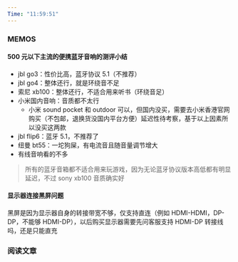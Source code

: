```yaml
---
Time: "11:59:51"
---
```


### MEMOS

#### 500 元以下主流的便携蓝牙音响的测评小结

- jbl go3：性价比高，蓝牙协议 5.1（不推荐）
- jbl go4：整体还行，就是环绕音不足
- 索尼 xb100：整体还行，不适合用来听书（环绕音足）
- 小米国内音响：音质都不太行
	- 小米 sound pocket 和 outdoor 可以，但国内没买，需要去小米香港官网购买（不包邮，退换货没国内平台方便）延迟性待考察，基于以上因素所以没买这两款
- jbl flip6：蓝牙 5.1，不推荐了
- 纽曼 bt55：一坨狗屎，有电流音且随音量调节增大
- 有线音响看的不多

> 所有的蓝牙音箱都不适合用来玩游戏，因为无论蓝牙协议版本高低都有明显延迟，不过 sony xb100 音质确实好

#### 显示器连接黑屏问题

黑屏是因为显示器自身的转接带宽不够，仅支持直连（例如 HDMI-HDMI，DP-DP，不能够 HDMI-DP），以后购买显示器需要先问客服支持 HDMI-DP 转接线吗，还是只能直充

### 阅读文章






